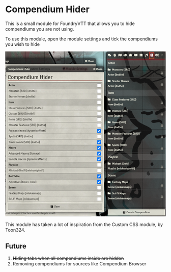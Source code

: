 # Compendium Hider

This is a small module for FoundryVTT that allows you to hide compendiums you are not using.

To use this module, open the module settings and tick the compendiums you wish to hide

![](./example.png)

This module has taken a lot of inspiration from the Custom CSS module, by Toon324.

## Future

1. ~~Hiding tabs when all compendiums inside are hidden~~
2. Removing compendiums for sources like Compendium Browser

